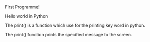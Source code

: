 First Programme!

Hello world in Python

The print() is a function which use for the printing key word in python.

The print() function prints the specified message to the screen.
